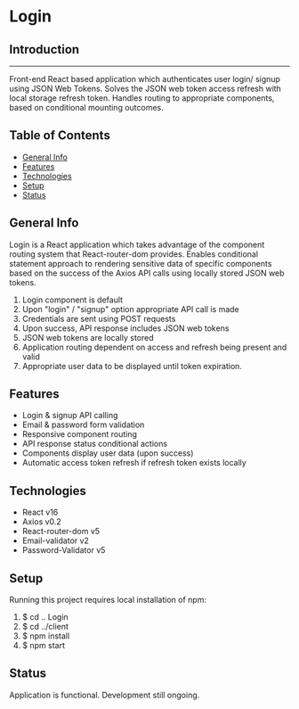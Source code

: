 # Login

## Introduction
__________________
Front-end React based application which authenticates user login/ signup using JSON Web Tokens. Solves the JSON web token access refresh with local storage refresh token. Handles routing to appropriate components, based on conditional mounting outcomes.

## Table of Contents
* [General Info](#general-info)
* [Features](#features)
* [Technologies](#technologies)
* [Setup](#setup)
* [Status](#status)

## General Info
Login is a React application which takes advantage of the component routing system that React-router-dom provides. Enables conditional statement approach to rendering sensitive data of specific components based on the success of the Axios API calls using locally stored JSON web tokens.
1. Login component is default
2. Upon "login" / "signup" option appropriate API call is made
3. Credentials are sent using POST requests
4. Upon success, API response includes JSON web tokens
5. JSON web tokens are locally stored
6. Application routing dependent on access and refresh being present and valid
7. Appropriate user data to be displayed until token expiration.

## Features
* Login & signup API calling
* Email & password form validation
* Responsive component routing
* API response status conditional actions
* Components display user data (upon success)
* Automatic access token refresh if refresh token exists locally


## Technologies
* React v16
* Axios v0.2
* React-router-dom v5
* Email-validator v2
* Password-Validator v5

## Setup
Running this project requires local installation of npm: 
1. $ cd .. Login
2. $ cd ../client
3. $ npm install
4. $ npm start

## Status
Application is functional. Development still ongoing.
